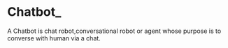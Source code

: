 # Chatbot_
A Chatbot is chat robot,conversational robot or agent whose purpose is to converse with human via a chat. 
